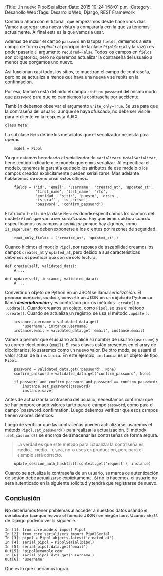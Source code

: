 :Title: Un nuevo PipolSerializer
:Date: 2015-10-24 1:58:01 p.m.
:Category: Desarrollo Web
:Tags:  Desarrollo Web, Django, REST Framework

Continuo ahora con el tutorial, que empezamos desde hace unos días. Vamos a agregar una nueva vista y a compararla con la que ya tenemos actualmente. Al final esta es la que vamos a usar.

<script src="https://gist.github.com/jstoledano/e7e34f49035bda082e7d.js"></script>

Además de incluir el campo `password` en la tupla `fields`, definimos a este campo de forma _explícita_ al principio de la clase `PipolSerial` y la razón es poder pasarle el argumento `required=False`. Todos los campos en `fields` son obligatorios, pero no queremos actualizar la contraseña del usuario a menos que pongamos uno nuevo.

Asi funcionan casi todos los sitios, te muestran el campo de contraseña, pero no se actualiza a menos que haya una nueva y se repita en la confirmación.

Por eso, también está definido el campo `confirm_password` del mismo modo que `password` para que no cambiemos la contraseña por accidente.

También debemos observar el argumento `write_only=True`. Se usa para que la contraseña del usuario, aunque se haya ofuscado, no debe ser visible para el cliente en la respuesta AJAX.

    class Meta:

La subclase `Meta` define los metadatos que el serializador necesita para operar.

        model = Pipol

Ya que estamos heredando el serializador de `serializers.ModelSerializer`, tiene sentido indicarle que modelo queremos serializar. Al especificar el modelo, tenemos la garantía que solo los atributos de ese modelo o los campos creados explícitamente pueden serializarse. Mas adelante hablaremos de como crear estos últimos.

        fields = ('id', 'email', 'username', 'created_at', 'updated_at',
                  'first_name', 'last_name', 'rfc',
                  'entidad', 'sitio', 'puesto', 'orden',
                  'is_staff', 'is_active',
                  'password', 'confirm_password')

El atributo `fields` de la clase `Meta` es donde especificamos los campos del modelo `Pipol` que van a ser _serializados_. Hay que tener cuidado cuando especificamos los campos a _serializar_ porque hay algunos, como `is_superuser`, no deben exponerse a los clientes por razones de seguridad.

        read_only_fields = ('created_at', 'updated_at',)

Cuando hicimos [el modelo `Pipol`](http://yo.toledano.org/revision-del-modelo-de-usuarios/), por razones de trazabilidad creamos los campos `created_at` y `updated_at`, pero debido a sus características debemos especificar que son de solo lectura.

    def create(self, validated_data):
        # ...

    def update(self, instance, validated_data):
        # ...

Convertir un objeto de Python en un JSON se llama _serialización_. El proceso contrario, es decir, convertir un JSON en un objeto de Python se llama __*deserialización*__ y es controlado por los métodos `.create()` y `.update()`. Cuando creamos un objeto, como `Pipol`, se usa el método `.create()`. Cuando se actualiza un registro, se usa el método `.update()`.

        instance.username = validated_data.get(
            'username', instance.username)
        instance.email = validated_data.get('email', instance.email)

Vamos a permitir que el usuario actualice su nombre de usuario (`username`) y su correo electrónico (`email`). Si esas claves están presentes en el array de diccionarios, lo usaremos como un nuevo valor. De otro modo, se usuará el valor actual de la `instancia`. En este ejemplo, `instancia` es un objeto de tipo `Pipol`.

        password = validated_data.get('password', None)
        confirm_password = validated_data.get('confirm_password', None)

        if password and confirm_password and password == confirm_password:
            instance.set_password(password)
            instance.save()

Antes de actualizar la contraseña del usuario, necesitamos confirmar que se han proporcionado valores tanto para el campo `password`, como para el campo `password_confirmation. Luego debemos verificar que esos campos tienen valores idénticos.

Luego de verificar que las contraseñas pueden actualizarse, usaremos el método `Pipol.set_password()` para realizar la actualización. El método `.set_password()` se encarga de almacenar las contraseñas de forma segura.

> La verdad es que este método para actualizar la contraseña es medio... medio... o sea, no lo uses en producción, pero para el ejemplo está correcto.

        update_session_auth_hash(self.context.get('request'), instance)

Cuando se actualiza la contraseña de un usuario, su marca de autenticación de sesión debe actualizarse explícitamente. Si no lo hacemos, el usuario no sera autenticado en la siguiente solicitud y tendrá que registrarse de nuevo.

## Conclusión

No deberíamos tener problemas al acceder a nuestros datos usando el serializador (aunque no veo el formato JSON) en ningún lado. Usando `shell` de Django podemo ver lo siguiente.

    In [1]: from core.models import Pipol
    In [2]: from core.serializers import PipolSerial
    In [3]: pipol = Pipol.objects.latest('created_at')
    In [4]: serial_pipol = PipolSerial(pipol)
    In [5]: serial_pipol.data.get('email')
    Out[5]: 'pipol@example.com'
    In [6]: serial_pipol.data.get('username')
    Out[6]: 'username'

Que es lo que queríamos lograr.